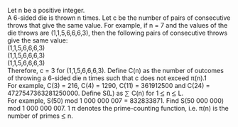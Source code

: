   Let n be a positive integer.<br />  A 6-sided die is thrown n times. Let c be the number of pairs of consecutive throws that give the same value.    For example, if n = 7 and the values of the die throws are (1,1,5,6,6,6,3), then the following pairs of consecutive throws give the same value:<br />  (1,1,5,6,6,6,3)<br />  (1,1,5,6,6,6,3)<br />  (1,1,5,6,6,6,3)<br />  Therefore, c = 3 for (1,1,5,6,6,6,3).    Define C(n) as the number of outcomes of throwing a 6-sided die n times such that c does not exceed &pi;(n).1<br />  For example, C(3) = 216, C(4) = 1290, C(11) = 361912500 and C(24) = 4727547363281250000.    Define S(L) as <img src='images/symbol_sum.gif' width='11' height='14' alt='&sum;' border='0' style='vertical-align:middle;' /> C(n) for 1 <img src='images/symbol_le.gif' width='10' height='12' alt='&le;' border='0' style='vertical-align:middle;' /> n <img src='images/symbol_le.gif' width='10' height='12' alt='&le;' border='0' style='vertical-align:middle;' /> L.<br />  For example, S(50) mod 1&nbsp;000&nbsp;000&nbsp;007 = 832833871.    Find S(50&nbsp;000&nbsp;000) mod 1&nbsp;000&nbsp;000&nbsp;007.    1 &pi; denotes the prime-counting function, i.e. &pi;(n) is the number of primes <img src='images/symbol_le.gif' width='10' height='12' alt='&le;' border='0' style='vertical-align:middle;' /> n.  